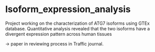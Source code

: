 # Isoform_expression_analysis

Project working on the characterization of ATG7 isoforms using GTEx database. 
Quantitative analysis revealed that the two isoforms have a divergent expression pattern across human tissues

→ paper in reviewing process in Traffic journal.
